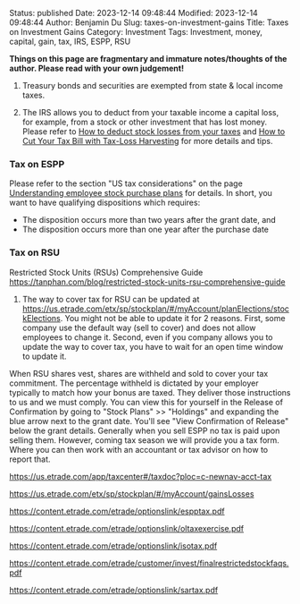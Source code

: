 Status: published
Date: 2023-12-14 09:48:44
Modified: 2023-12-14 09:48:44
Author: Benjamin Du
Slug: taxes-on-investment-gains
Title: Taxes on Investment Gains
Category: Investment
Tags: Investment, money, capital, gain, tax, IRS, ESPP, RSU 

**Things on this page are fragmentary and immature notes/thoughts of the author. Please read with your own judgement!**


1. Treasury bonds and securities are exempted from state & local income taxes.

2. The IRS allows you to deduct from your taxable income a capital loss, 
    for example, 
    from a stock or other investment that has lost money.
    Please refer to
    [How to deduct stock losses from your taxes](https://www.bankrate.com/investing/how-to-deduct-stock-losses-from-taxes/)
    and
    [How to Cut Your Tax Bill with Tax-Loss Harvesting](https://www.schwab.com/learn/story/how-to-cut-your-tax-bill-with-tax-loss-harvesting)
    for more details and tips.

### Tax on ESPP

Please refer to the section "US tax considerations" on the page 
[Understanding employee stock purchase plans](https://us.etrade.com/knowledge/library/stock-plans/employee-stock-purchase-plan)
for details.
In short, 
you want to have qualifying dispositions which requires:

- The disposition occurs more than two years after the grant date, and
- The disposition occurs more than one year after the purchase date

### Tax on RSU

Restricted Stock Units (RSUs) Comprehensive Guide
https://tanphan.com/blog/restricted-stock-units-rsu-comprehensive-guide

1. The way to cover tax for RSU can be updated at https://us.etrade.com/etx/sp/stockplan/#/myAccount/planElections/stockElections.
    You might not be able to update it for 2 reasons.
    First, 
    some company use the default way (sell to cover) and does not allow employees to change it.
    Second,
    even if you company allows you to update the way to cover tax,
    you have to wait for an open time window to update it.

When RSU shares vest, 
shares are withheld and sold to cover your tax commitment. 
The percentage withheld is dictated by your employer typically to match how your bonus are taxed. 
They deliver those instructions to us and we must comply. 
You can view this for yourself in the Release of Confirmation 
by going to "Stock Plans" >> "Holdings" and expanding the blue arrow next to the grant date. 
You'll see "View Confirmation of Release" below the grant details. 
Generally when you sell ESPP no tax is paid upon selling them. 
However, 
coming tax season we will provide you a tax form. Where you can then work with an accountant or tax advisor on how to report that.

https://us.etrade.com/app/taxcenter#/taxdoc?ploc=c-newnav-acct-tax

https://us.etrade.com/etx/sp/stockplan/#/myAccount/gainsLosses

https://content.etrade.com/etrade/optionslink/espptax.pdf

https://content.etrade.com/etrade/optionslink/oltaxexercise.pdf

https://content.etrade.com/etrade/optionslink/isotax.pdf

https://content.etrade.com/etrade/customer/invest/finalrestrictedstockfaqs.pdf

https://content.etrade.com/etrade/optionslink/sartax.pdf
